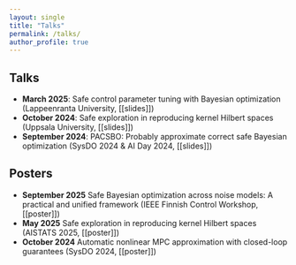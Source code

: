 ```yaml
---
layout: single
title: "Talks"
permalink: /talks/
author_profile: true
---
```


## Talks
- **March 2025**: Safe control parameter tuning with Bayesian optimization (Lappeenranta University, [[slides]])
- **October 2024**: Safe exploration in reproducing kernel Hilbert spaces (Uppsala University, [[slides]])
- **September 2024**: PACSBO: Probably approximate correct safe Bayesian optimization (SysDO 2024 & AI Day 2024, [[slides]])


## Posters
- **September 2025** Safe Bayesian optimization across noise models: A practical and unified framework (IEEE Finnish Control Workshop, [[poster]])
- **May 2025** Safe exploration in reproducing kernel Hilbert spaces (AISTATS 2025, [[poster]])
- **October 2024** Automatic nonlinear MPC approximation with closed-loop guarantees (SysDO 2024, [[poster]])

  
